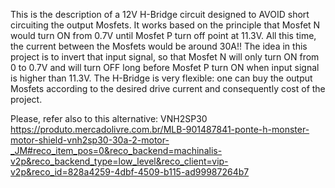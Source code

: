 This is the description of a 12V H-Bridge circuit designed to AVOID short circuiting the output Mosfets.
It works based on the principle that Mosfet N would turn ON from 0.7V until Mosfet P turn off point at 11.3V.
All this time, the current between the Mosfets would be around 30A!!
The idea in this project is to invert that input signal, so that Mosfet N will only turn ON from 0 to 0.7V and will turn OFF long before Mosfet P turn ON when input signal is higher than 11.3V.
The H-Bridge is very flexible: one can buy the output Mosfets according to the desired drive current and consequently cost of the project.

Please, refer also to this alternative: VNH2SP30
https://produto.mercadolivre.com.br/MLB-901487841-ponte-h-monster-motor-shield-vnh2sp30-30a-2-motor-_JM#reco_item_pos=0&reco_backend=machinalis-v2p&reco_backend_type=low_level&reco_client=vip-v2p&reco_id=828a4259-4dbf-4509-b115-ad99987264b7
